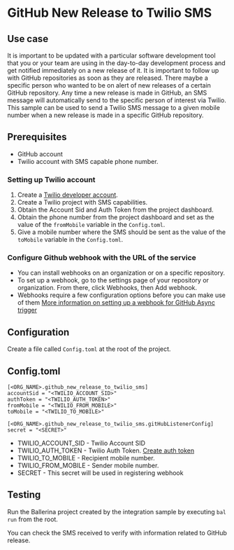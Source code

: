 # GitHub New Release to Twilio SMS
## Use case
It is important to be updated with a particular software development tool that you or your team are using in the 
day-to-day development process and get notified immediately on a new release of it. 
It is important to follow up with GitHub repositories as soon as they are released. 
There maybe a specific person who wanted to be on alert of new releases of a certain GitHub repository. 
Any time a new release is made in GitHub, an SMS message will automatically send to the specific person of 
interest via Twilio. This sample can be used to send a Twilio SMS message to a given mobile number when a new 
release is made in a specific GitHub repository.

## Prerequisites
* GitHub account
* Twilio account with SMS capable phone number.

### Setting up Twilio account

1. Create a [Twilio developer account](https://www.twilio.com/).
2. Create a Twilio project with SMS capabilities.
3. Obtain the Account Sid and Auth Token from the project dashboard.
4. Obtain the phone number from the project dashboard and set as the value of the `fromMobile` variable in the `Config.toml`.
5. Give a mobile number where the SMS should be sent as the value of the `toMobile` variable in the `Config.toml`.

### Configure Github webhook with the URL of the service
* You can install webhooks on an organization or on a specific repository.
* To set up a webhook, go to the settings page of your repository or organization. From there, click Webhooks, then Add webhook.
* Webhooks require a few configuration options before you can make use of them
[More information on setting up a webhook for GitHub Async trigger](https://github.com/ballerina-platform/asyncapi-triggers/blob/main/asyncapi/github/Module.md#step-5-configure-github-webhook-with-the-url-of-the-service)

## Configuration
Create a file called `Config.toml` at the root of the project.

## Config.toml 
```
[<ORG_NAME>.github_new_release_to_twilio_sms]
accountSid = "<TWILIO_ACCOUNT_SID>"
authToken = "<TWILIO_AUTH_TOKEN>"
fromMobile = "<TWILIO_FROM_MOBILE>"
toMobile = "<TWILIO_TO_MOBILE>"

[<ORG_NAME>.github_new_release_to_twilio_sms.gitHubListenerConfig]
secret = "<SECRET>"
```

* TWILIO_ACCOUNT_SID - Twilio Account SID
* TWILIO_AUTH_TOKEN - Twilio Auth Token. [Create auth token](https://www.twilio.com/docs/iam/access-tokens)
* TWILIO_TO_MOBILE - Recipient mobile number.
* TWILIO_FROM_MOBILE - Sender mobile number.
* SECRET - This secret will be used in registering webhook

## Testing
Run the Ballerina project created by the integration sample by executing `bal run` from the root.

You can check the SMS received to verify with information related to GitHub release.


